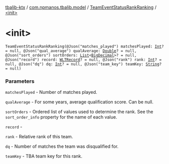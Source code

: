 [tbalib-ktx](../../index.md) / [com.npmanos.tbalib.model](../index.md) / [TeamEventStatusRankRanking](index.md) / [&lt;init&gt;](./-init-.md)

# &lt;init&gt;

`TeamEventStatusRankRanking(@Json("matches_played") matchesPlayed: `[`Int`](https://kotlinlang.org/api/latest/jvm/stdlib/kotlin/-int/index.html)`? = null, @Json("qual_average") qualAverage: `[`Double`](https://kotlinlang.org/api/latest/jvm/stdlib/kotlin/-double/index.html)`? = null, @Json("sort_orders") sortOrders: `[`List`](https://kotlinlang.org/api/latest/jvm/stdlib/kotlin.collections/-list/index.html)`<`[`BigDecimal`](https://docs.oracle.com/javase/6/docs/api/java/math/BigDecimal.html)`>? = null, @Json("record") record: `[`WLTRecord`](../-w-l-t-record/index.md)`? = null, @Json("rank") rank: `[`Int`](https://kotlinlang.org/api/latest/jvm/stdlib/kotlin/-int/index.html)`? = null, @Json("dq") dq: `[`Int`](https://kotlinlang.org/api/latest/jvm/stdlib/kotlin/-int/index.html)`? = null, @Json("team_key") teamKey: `[`String`](https://kotlinlang.org/api/latest/jvm/stdlib/kotlin/-string/index.html)`? = null)`

### Parameters

`matchesPlayed` - Number of matches played.

`qualAverage` - For some years, average qualification score. Can be null.

`sortOrders` - Ordered list of values used to determine the rank. See the `sort_order_info` property for the name of each value.

`record` -

`rank` - Relative rank of this team.

`dq` - Number of matches the team was disqualified for.

`teamKey` - TBA team key for this rank.